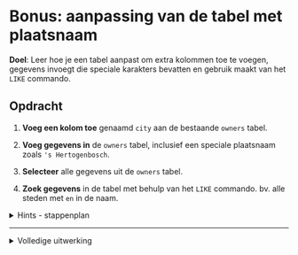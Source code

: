 # Bonus: aanpassing van de tabel met plaatsnaam

**Doel**: Leer hoe je een tabel aanpast om extra kolommen toe te voegen, gegevens invoegt die speciale karakters bevatten en gebruik maakt van het `LIKE` commando.

## Opdracht

1. **Voeg een kolom toe** genaamd `city` aan de bestaande `owners` tabel.

2. **Voeg gegevens in** de `owners` tabel, inclusief een speciale plaatsnaam zoals `'s Hertogenbosch`.

3. **Selecteer** alle gegevens uit de `owners` tabel.

4. **Zoek gegevens** in de tabel met behulp van het `LIKE` commando. bv. alle steden met `en` in de naam.

<details>
<summary>Hints - stappenplan</summary>

1. **Kolom toevoegen**:
    - Gebruik het `ALTER TABLE` commando om de `city` kolom aan de `owners` tabel toe te voegen.

   ```sql
   ALTER TABLE owners
   ADD COLUMN city VARCHAR(255);
   ```

2. **Gegevens invoegen**:
    - Gebruik het `INSERT INTO` commando om nieuwe gegevens in de `owners` tabel in te voegen, inclusief een plaatsnaam met speciale karakters.

   ```sql
   INSERT INTO owners (name, address, city) VALUES ('Alice Johnson', '111 Maple Street', 'Amsterdam');
   INSERT INTO owners (name, address, city) VALUES ('Robert Brown', '222 Oak Street', 'Rotterdam');
   INSERT INTO owners (name, address, city) VALUES ('Emily Clark', '333 Pine Street', 'Eindhoven');
   INSERT INTO owners (name, address, city) VALUES ('George White', '444 Birch Lane', 'Den Haag');
   INSERT INTO owners (name, address, city) VALUES ('Hannah Black', '555 Cedar Avenue', '\'s Hertogenbosch');
   ```

3. **Gegevens selecteren**:
    - Gebruik het `SELECT` commando om alle gegevens uit de `owners` tabel op te halen.

   ```sql
   SELECT * FROM owners;
   ```

4. **Gegevens zoeken**:
    - Gebruik het `LIKE` commando om gegevens in de `owners` tabel te zoeken die een bepaalde stad bevatten.

   ```sql
   SELECT * FROM owners
   WHERE city LIKE '%en%';
   ```

</details>

---

<details>
<summary>Volledige uitwerking</summary>

1. **Kolom toevoegen**:

   ```sql
   ALTER TABLE owners
   ADD COLUMN city VARCHAR(255);
   ```

2. **Gegevens invoegen**:

gebruik het `insert into` commando om de data toe te voegen.

3. **Gegevens selecteren**:

Met het `select` commando

**Resultaat:**

| id | name          | address          | city             |
|----|---------------|------------------|------------------|
| 1  | John Doe      | 321 Birch Lane   | NULL             |
| 3  | Jim Brown     | 789 Pine Road    | NULL             |
| 4  | Alice Johnson | 111 Maple Street | Amsterdam        |
| 5  | Robert Brown  | 222 Oak Street   | Rotterdam        |
| 6  | Emily Clark   | 333 Pine Street  | Eindhoven        |
| 7  | George White  | 444 Birch Lane   | Den Haag         |
| 8  | Hannah Black  | 555 Cedar Avenue | 's Hertogenbosch |


4. **Gegevens zoeken**:

gebruik like en een wildcard

**Resultaat:**

| id | name         | address          | city             |
|----|--------------|------------------|------------------|
| 7  | George White | 444 Birch Lane   | Den Haag         |
| 8  | Hannah Black | 555 Cedar Avenue | 's Hertogenbosch |

Gebruik ook andere variaties van het `LIKE` commando om te zien welke resultaten je kunt krijgen, bijvoorbeeld:

   ```sql
   SELECT * FROM owners
   WHERE city LIKE '%am%';
   ```

   ```sql
   SELECT * FROM owners
   WHERE city LIKE 'Rot%';
   ```

</details>
